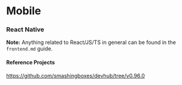 # Mobile

### React Native

**Note:** Anything related to React/JS/TS in general can be found in the `frontend.md` guide.

#### Reference Projects
https://github.com/smashingboxes/devhub/tree/v0.96.0
